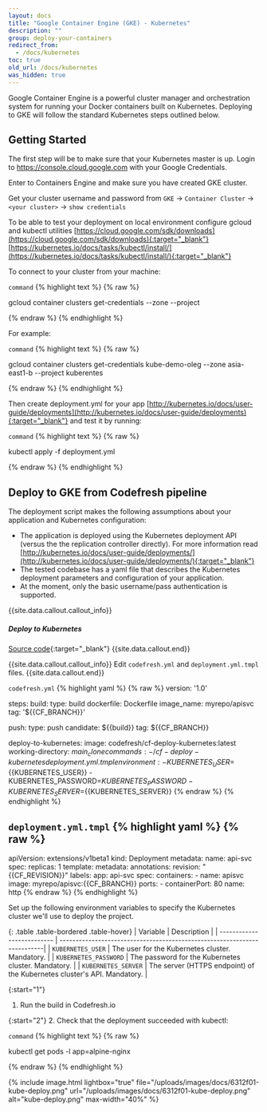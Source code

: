 ```yaml
---
layout: docs
title: "Google Container Engine (GKE) - Kubernetes"
description: ""
group: deploy-your-containers
redirect_from:
  - /docs/kubernetes
toc: true
old_url: /docs/kubernetes
was_hidden: true
---
```


Google Container Engine is a powerful cluster manager and orchestration system for running your Docker containers built on Kubernetes. Deploying to GKE will follow the standard Kubernetes steps outlined below.
 
## Getting Started

The first step will be to make sure that your Kubernetes master is up.
Login to https://console.cloud.google.com with your Google Credentials.

Enter to Containers Engine and make sure you have created GKE cluster.

Get your cluster username and password from `GKE` &#8594; `Container Cluster` &#8594; `<your cluster>` &#8594; `show credentials`

To be able to test your deployment on local environment configure gcloud and kubectl utilities
[https://cloud.google.com/sdk/downloads](https://cloud.google.com/sdk/downloads){:target="_blank"}
[https://kubernetes.io/docs/tasks/kubectl/install/](https://kubernetes.io/docs/tasks/kubectl/install/){:target="_blank"}

To connect to your cluster from your machine:

  `command`
{% highlight text %}
{% raw %}

gcloud container clusters get-credentials <clusre-name>   --zone <gce-zone> --project <project-name>

{% endraw %}
{% endhighlight %}

For example:

  `command`
{% highlight text %}
{% raw %}

gcloud container clusters get-credentials kube-demo-oleg --zone asia-east1-b --project kuberentes

{% endraw %}
{% endhighlight %}

Then create deployment.yml for your app [http://kubernetes.io/docs/user-guide/deployments](http://kubernetes.io/docs/user-guide/deployments){:target="_blank"} and test it by running:

  `command`
{% highlight text %}
{% raw %}

kubectl apply -f deployment.yml

{% endraw %}
{% endhighlight %}
 
## Deploy to GKE from Codefresh pipeline
The deployment script makes the following assumptions about your application and Kubernetes configuration:

- The application is deployed using the Kubernetes deployment API (versus the the replication controller directly). For more information read [http://kubernetes.io/docs/user-guide/deployments/](http://kubernetes.io/docs/user-guide/deployments/){:target="_blank"}
- The tested codebase has a yaml file that describes the Kubernetes deployment parameters and configuration of your application.
- At the moment, only the basic username/pass authentication is supported.

{{site.data.callout.callout_info}}
##### Deploy to Kubernetes
[Source code](https://github.com/codefresh-io/cf-deploy-kubernetes){:target="_blank"}
{{site.data.callout.end}}

{{site.data.callout.callout_info}}
Edit `codefresh.yml` and `deployment.yml.tmpl` files.
{{site.data.callout.end}}

  `codefresh.yml`
{% highlight yaml %}
{% raw %}
version: '1.0'

steps:
  build:
    type: build
    dockerfile: Dockerfile
    image_name: myrepo/apisvc
    tag: '${{CF_BRANCH}}'
    
  push:
    type: push
    candidate: ${{build}}
    tag: ${{CF_BRANCH}}

  deploy-to-kubernetes:
    image: codefresh/cf-deploy-kubernetes:latest
    working-directory: ${{main_clone}}
    commands:
      - /cf-deploy-kubernetes deployment.yml.tmpl
    environment:
      - KUBERNETES_USER=${{KUBERNETES_USER}}
      - KUBERNETES_PASSWORD=${{KUBERNETES_PASSWORD}}
      - KUBERNETES_SERVER=${{KUBERNETES_SERVER}}
{% endraw %}
{% endhighlight %}

  `deployment.yml.tmpl`
{% highlight yaml %}
{% raw %}
---
apiVersion: extensions/v1beta1
kind: Deployment
metadata:
  name: api-svc
spec:
  replicas: 1
  template:
    metadata:
      annotations:
        revision: "{{CF_REVISION}}"
      labels:
        app: api-svc
    spec:
      containers:
        - name: apisvc
          image: myrepo/apisvc:{{CF_BRANCH}}
          ports:
            - containerPort: 80
              name: http
{% endraw %}
{% endhighlight %}

Set up the following environment variables to specify the Kubernetes cluster we'll use to deploy the project.

{: .table .table-bordered .table-hover}
| Variable                   | Description                                                              |
| -------------------------- | -------------------------------------------------------------------------|
| `KUBERNETES_USER`          | The user for the Kubernetes cluster. Mandatory.                          |
| `KUBERNETES_PASSWORD`      | The password for the Kubernetes cluster. Mandatory.                      |
| `KUBERNETES_SERVER`        | The server (HTTPS endpoint) of the Kubernetes cluster's API. Mandatory.  |

{:start="1"}
1. Run the build in Codefresh.io

{:start="2"}
2. Check that the deployment succeeded with kubectl:

  `command`
{% highlight text %}
{% raw %}

kubectl get pods -l app=alpine-nginx

{% endraw %}
{% endhighlight %}

{% include image.html 
lightbox="true" 
file="/uploads/images/docs/6312f01-kube-deploy.png" 
url="/uploads/images/docs/6312f01-kube-deploy.png"
alt="kube-deploy.png"
max-width="40%" 
%}
